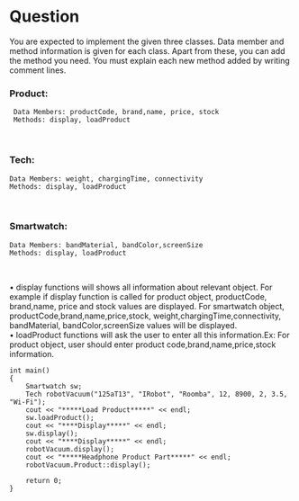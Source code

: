 # Question
You are expected to implement the given three classes. Data member and method information is given
for each class. Apart from these, you can add the method you need. You must explain each new method
added by writing comment lines.

<h3>Product:</h3>

```
 Data Members: productCode, brand,name, price, stock
 Methods: display, loadProduct
```
<br/>

<h3>Tech:</h3>

```
Data Members: weight, chargingTime, connectivity
Methods: display, loadProduct
```
<br/>

<h3>Smartwatch:</h3>

```
Data Members: bandMaterial, bandColor,screenSize
Methods: display, loadProduct
```
<br/>

• display functions will shows all information about relevant object. For example if display
function is called for product object, productCode, brand,name, price and stock values are
displayed. For smartwatch object, productCode,brand,name,price,stock,
weight,chargingTime,connectivity, bandMaterial, bandColor,screenSize values will be displayed.
<br/>
• loadProduct functions will ask the user to enter all this information.Ex: For product object, user
should enter product code,brand,name,price,stock information.


```
int main()
{
    Smartwatch sw;
    Tech robotVacuum("125aT13", "IRobot", "Roomba", 12, 8900, 2, 3.5, "Wi-Fi");
    cout << "*****Load Product*****" << endl;
    sw.loadProduct();
    cout << "****Display*****" << endl;
    sw.display();
    cout << "****Display*****" << endl;
    robotVacuum.display();
    cout << "*****Headphone Product Part*****" << endl;
    robotVacuum.Product::display();
    
    return 0;
}
```

